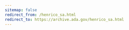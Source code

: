```yaml
---
sitemap: false 
redirect_from: /henrico_sa.html 
redirect_to: https://archive.ada.gov/henrico_sa.html 
---
```

